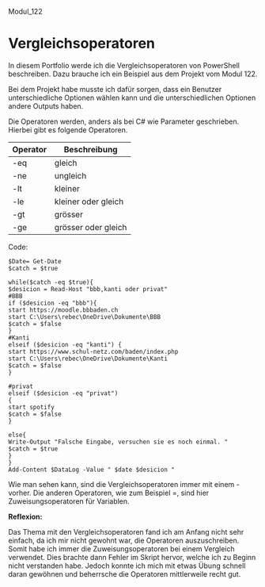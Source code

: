 Modul_122

# Vergleichsoperatoren

In diesem Portfolio werde ich die Vergleichsoperatoren von PowerShell beschreiben. Dazu brauche ich ein Beispiel aus dem Projekt vom Modul 122.

Bei dem Projekt habe musste ich dafür sorgen, dass ein Benutzer unterschiedliche Optionen wählen kann und die unterschiedlichen Optionen andere Outputs haben.

Die Operatoren werden, anders als bei C# wie Parameter geschrieben. Hierbei gibt es folgende Operatoren.

| Operator| Beschreibung|
|--------- |-------------|
|-eq | gleich|
|-ne | ungleich|
|-lt| kleiner|
|-le| kleiner oder gleich|
|-gt| grösser|
|-ge| grösser oder gleich|

Code:

```$DataLog = "C:\Users\rebec\OneDrive\Dokumente\DataLog_M122.txt"
$Date= Get-Date
$catch = $true

while($catch -eq $true){
$desicion = Read-Host "bbb,kanti oder privat"
#BBB
if ($desicion -eq "bbb"){
start https://moodle.bbbaden.ch
start C:\Users\rebec\OneDrive\Dokumente\BBB
$catch = $false
}
#Kanti
elseif ($desicion -eq "kanti") {
start https://www.schul-netz.com/baden/index.php
start C:\Users\rebec\OneDrive\Dokumente\Kanti
$catch = $false
}

#privat
elseif ($desicion -eq "privat")
{
start spotify
$catch = $false
}

else{
Write-Output "Falsche Eingabe, versuchen sie es noch einmal. "
$catch = $true
}
}
Add-Content $DataLog -Value " $date $desicion "
```
Wie man sehen kann, sind die Vergleichsoperatoren immer mit einem - vorher. Die anderen Operatoren, wie zum Beispiel =, sind hier Zuweisungsoperatoren für Variablen.

**Reflexion:**

Das Thema mit den Vergleichsoperatoren fand ich am Anfang nicht sehr einfach, da ich mir nicht gewohnt war, die Operatoren auszuschreiben. Somit habe ich immer die Zuweisungsoperatoren bei einem Vergleich verwendet. Dies brachte dann Fehler im Skript hervor, welche ich zu Beginn nicht verstanden habe. Jedoch konnte ich mich mit etwas Übung schnell daran gewöhnen und beherrsche die Operatoren mittlerweile recht gut.
